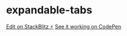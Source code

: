 # expandable-tabs

[Edit on StackBlitz ⚡️](https://stackblitz.com/edit/expandable-tabs)
[See it working on CodePen](https://codepen.io/jurgensen/pen/eoqvPp)
